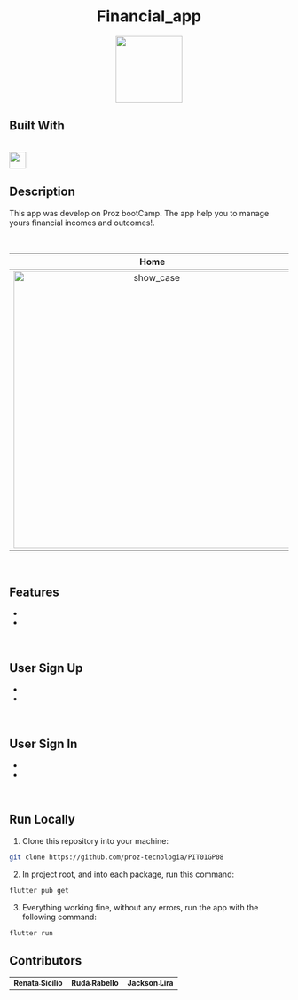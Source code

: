 <h1 align="center">
  Financial_app
</h1>
<p align="center">
  <img  src="https://img.icons8.com/office/344/ledger.png" height="120px"/>
</p>

 ## Built With
  <br/>
  <img src="https://storage.googleapis.com/cms-storage-bucket/6a07d8a62f4308d2b854.svg" height="30px" align="center"/>
<br/>

## Description

This app was develop on Proz bootCamp. The app help you to manage yours financial incomes and outcomes!.

<br/>

Home                       | Adding outcomes           | Adding incomes              |
:-------------------------:|:-------------------------:|:-------------------------:
<img src="https://user-images.githubusercontent.com/112419444/191877356-80b4695e-c636-4b94-b18e-26a424baadc8.png" alt="show_case"  height="500">   | <img src="https://user-images.githubusercontent.com/112419444/191877454-f299a4d0-9478-4ce3-8afb-01700f494ced.png" alt="show_case"  height="500"> | <img src="https://user-images.githubusercontent.com/112419444/191877470-60fd82cb-670f-46b7-b62c-3650779dcb92.png" alt="show_case"  height="500"> 

<br/>



## Features
-
-

</br>

## User Sign Up
-
-

</br>

## User Sign In
-
-

</br>

## Run Locally

1. Clone this repository into your machine:

```bash
git clone https://github.com/proz-tecnologia/PIT01GP08
```

2. In project root, and into each package, run this command:

```bash
flutter pub get
```
3. Everything working fine, without any errors, run the app with the following command:

```bash
flutter run 
```

## Contributors 


<table>
  <tr>
    <td align="center"><a href="https://github.com/RenataSisilio"><sub><b>Renata Sicílio</b></sub></a><br/></td>
    <td align="center"><a href="https://github.com/rudarabello"><sub><b>Rudá Rabello</b></sub></a><br/></td>
    <td align="center"><a href="https://github.com/jacksonlira88"><sub><b>Jackson Lira</b></sub></a><br/></td>
</table>
